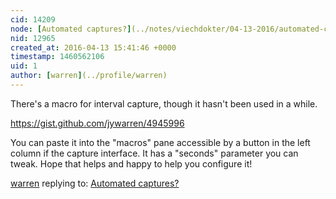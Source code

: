 ```yaml
---
cid: 14209
node: [Automated captures?](../notes/viechdokter/04-13-2016/automated-captures)
nid: 12965
created_at: 2016-04-13 15:41:46 +0000
timestamp: 1460562106
uid: 1
author: [warren](../profile/warren)
---
```


There's a macro for interval capture, though it hasn't been used in a while. 

https://gist.github.com/jywarren/4945996

You can paste it into the "macros" pane accessible by a button in the left column if the capture interface. It has a "seconds" parameter you can tweak. Hope that helps and happy to help you configure it!

[warren](../profile/warren) replying to: [Automated captures?](../notes/viechdokter/04-13-2016/automated-captures)

